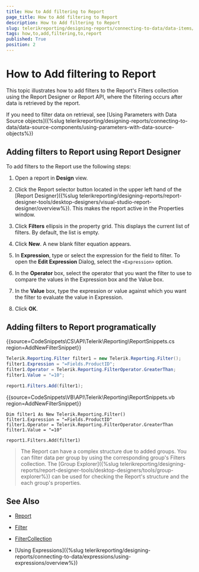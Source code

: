 ```yaml
---
title: How to Add filtering to Report
page_title: How to Add filtering to Report 
description: How to Add filtering to Report
slug: telerikreporting/designing-reports/connecting-to-data/data-items/filtering-data/how-to-add-filtering-to-report
tags: how,to,add,filtering,to,report
published: True
position: 2
---
```


# How to Add filtering to Report

This topic illustrates how to add filters to the Report's Filters collection using the Report Designer or Report API, where the filtering occurs after data is retrieved by the report.       

If you need to filter data on retrieval, see [Using Parameters with Data Source objects]({%slug telerikreporting/designing-reports/connecting-to-data/data-source-components/using-parameters-with-data-source-objects%})

## Adding filters to Report using Report Designer

To add filters to the Report use the following steps:

1. Open a report in __Design__ view.             

1. Click the Report selector button located in the upper left hand of the [Report Designer]({%slug telerikreporting/designing-reports/report-designer-tools/desktop-designers/visual-studio-report-designer/overview%}). This makes the report active in the Properties window.             

1. Click __Filters__  ellipsis in the property grid. This displays the current list of filters. By default, the list is empty.             

1. Click __New__. A new blank filter equation appears.             

1. In __Expression__, type or select the expression for the field to filter. To open the __Edit Expression__ Dialog, select the ```<Expression>``` option.             

1. In the __Operator__ box, select the operator that you want the filter to use to compare the values in the Expression box and the Value box.             

1. In the __Value__ box, type the expression or value against which you want the filter to evaluate the value in Expression.             

1. Click __OK__.             

## Adding filters to Report programatically

{{source=CodeSnippets\CS\API\Telerik\Reporting\ReportSnippets.cs region=AddNewFilterSnippet}}
````C#
Telerik.Reporting.Filter filter1 = new Telerik.Reporting.Filter();
filter1.Expression = "=Fields.ProductID";
filter1.Operator = Telerik.Reporting.FilterOperator.GreaterThan;
filter1.Value = "=10";

report1.Filters.Add(filter1);
````
{{source=CodeSnippets\VB\API\Telerik\Reporting\ReportSnippets.vb region=AddNewFilterSnippet}}
````VB
Dim filter1 As New Telerik.Reporting.Filter()
filter1.Expression = "=Fields.ProductID"
filter1.Operator = Telerik.Reporting.FilterOperator.GreaterThan
filter1.Value = "=10"

report1.Filters.Add(filter1)
````

> The Report can have a complex structure due to added groups. You can filter data per group by using the corresponding group's Filters collection. 
>The [Group Explorer]({%slug telerikreporting/designing-reports/report-designer-tools/desktop-designers/tools/group-explorer%}) can be used for checking the Report's structure and the each group's properties.           

## See Also

 * [Report](/reporting/api/Telerik.Reporting.Report) 

 * [Filter](/reporting/api/Telerik.Reporting.Filter) 

 * [FilterCollection](/reporting/api/Telerik.Reporting.FilterCollection) 

 * [Using Expressions]({%slug telerikreporting/designing-reports/connecting-to-data/expressions/using-expressions/overview%})

